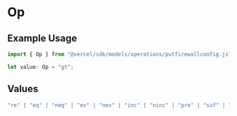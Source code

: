 # Op

## Example Usage

```typescript
import { Op } from "@vercel/sdk/models/operations/putfirewallconfig.js";

let value: Op = "gt";
```

## Values

```typescript
"re" | "eq" | "neq" | "ex" | "nex" | "inc" | "ninc" | "pre" | "suf" | "sub" | "gt" | "gte" | "lt" | "lte"
```